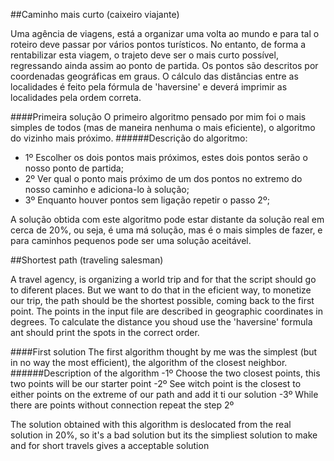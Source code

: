 ##Caminho mais curto (caixeiro viajante)

Uma agência de viagens, está a organizar uma volta ao mundo e para tal o roteiro deve passar por vários pontos turísticos. No entanto, de forma a rentabilizar esta viagem, o trajeto deve ser o mais curto possível, regressando ainda assim ao ponto de partida. Os pontos são descritos por coordenadas geográficas em graus. O cálculo das distâncias entre as localidades é feito pela fórmula de 'haversine' e deverá imprimir as localidades pela ordem correta.

####Primeira solução
O primeiro algoritmo pensado por mim foi o mais simples de todos (mas de maneira nenhuma o mais eficiente), o algoritmo do vizinho mais próximo.
######Descrição do algoritmo:
  - 1º Escolher os dois pontos mais próximos, estes dois pontos serão o nosso ponto de partida;
  - 2º Ver qual o ponto mais próximo de um dos pontos no extremo do nosso caminho e adiciona-lo à solução;
  - 3º Enquanto houver pontos sem ligação repetir o passo 2º;
  
A solução obtida com este algoritmo pode estar distante da solução real em cerca de 20%, ou seja, é uma má solução, mas é o mais simples de fazer, e para caminhos pequenos pode ser uma solução aceitável.

##Shortest path (traveling salesman)

A travel agency, is organizing a world trip and for that the script should go to diferent places. But we want to do that in the eficient way, to monetize our trip, the path should be the shortest possible, coming back to the first point. The points in the input file are described in geographic coordinates in degrees. To calculate the distance you shoud use the 'haversine' formula ant should print the spots in the correct order.

####First solution
The first algorithm thought by me was the simplest (but in no way the most efficient), the algorithm of the closest neighbor.
######Description of the algorithm
    -1º Choose the two closest points, this two points will be our starter point 
    -2º See witch point is the closest to either points on the extreme of our path and add it ti our solution
    -3º While there are points without connection repeat the step 2º

The solution obtained with this algorithm is deslocated from the real solution in 20%, so it's a bad solution but its the simpliest solution to make and for short travels gives a acceptable solution 
